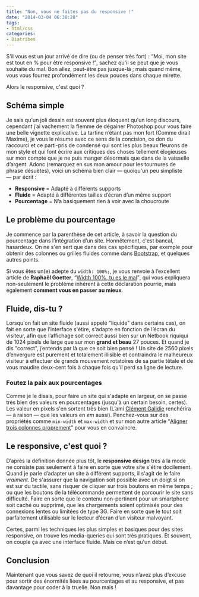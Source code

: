 ```yaml
---
title: "Non, vous ne faites pas du responsive !"
date: "2014-03-04 06:38:28"
tags:
- html/css
categories:
- Diatribes
---
```


S'il vous est un jour arrivé de dire (ou de penser très fort) : <q>Moi, mon site est tout en % pour être responsive !</q>, sachez qu'il se peut que je vous souhaite du mal. Bon allez, peut-être pas jusque-là ; mais quand même, vous vous fourrez profondément les deux pouces dans chaque mirette.

Alors le responsive, c'est quoi ?

<!--more-->

## Schéma simple

Je sais qu'un joli dessin est souvent plus éloquent qu'un long discours, cependant j’ai vachement la flemme de dégainer Photoshop pour vous faire une belle vignette explicative. La tartine n’étant pas mon fort (Comme dirait Maxime), je vous le résume avec ce sens de la concision, ce don du raccourci et ce parti-pris de condensé qui sont les plus beaux fleurons de mon style et qui font écrire aux critiques des choses tellement élogieuses sur mon compte que je ne puis manger désormais que dans de la vaisselle d’argent. Adonc (remarquez en sus mon amour pour les tournures de phrase désuètes), voici un schéma bien clair — quoiqu'un peu simpliste — par écrit :

*   **Responsive** = Adapté à différents supports
*   **Fluide** = Adapté à différentes tailles d’écran d’un même support
*   **Pourcentage** = N’a basiquement rien à voir avec la choucroute

## Le problème du pourcentage

Je commence par la parenthèse de cet article, à savoir la question du pourcentage dans l’intégration d’un site. Honnêtement, c'est bancal, hasardeux. On ne s'en sert que dans des cas spécifiques, par exemple pour obtenir des colonnes ou grilles fluides comme dans [Bootstrap](http://getbootstrap.com/ "Bootstrap 3"), et quelques autres points.

Si vous êtes un(e) adepte du `width: 100%;`, je vous renvoie à l’excellent article de **Raphaël Goetter**, <q>[Width 100%, tu es le mal](http://blog.goetter.fr/post/13556565063/width-100-tu-es-le-mal "La tête dans le flux !")</q>, qui vous expliquera non-seulement le problème inhérent à cette déclaration pourrie, mais également **comment vous en passer au mieux**.

## Fluide, dis-tu ?

Lorsqu'on fait un site fluide (aussi appelé "liquide" dans certains cas), on fait en sorte que l’interface s'étire, s'adapte en fonction de l’écran du visiteur, afin que l’affichage soit correct aussi bien sur un Netbook riquiqui de 1024 pixels de large que sur mon **grand et beau** 27 pouces. Et quand je dis "correct", j’entends par là que ce soit bien pensé ! Un site de 2560 pixels d’envergure est purement et totalement illisible et contraindra le malheureux visiteur à effectuer de grands mouvement rotatoires de sa partie têtale et de vous maudire deux-cent fois à chaque fois qu'il perd sa ligne de lecture.

### Foutez la paix aux pourcentages

Comme je le disais, pour faire un site qui s'adapte en largeur, on se passe très bien des valeurs en pourcentages (jusqu'à un certain besoin, certes). Les valeur en pixels s'en sortent très bien (L’ami [Clément Galidie](http://clement-galidie.fr/ "Clément Galidie") renchérira — à raison — que les valeurs en _em_ aussi). Penchez-vous sur des propriétés comme `min-width` et `max-width` et sur mon autre article <q>[Aligner trois colonnes proprement](http://www.emmanuelbeziat.com/blog/aligner-trois-colonnes-proprement/)</q> pour vous en convaincre.

## Le responsive, c'est quoi ?

D’après la définition donnée plus tôt, le **responsive design** très à la mode ne consiste pas seulement à faire en sorte que votre site s'étire docilement. Quand je parle d’adapter un site à différent supports, il s'agit de le faire _vraiment_. De s'assurer que la navigation soit possible avec un doigt si on est sur du tactile, sans risquer de cliquer sur trois boutons en même temps ; ou que les boutons de la télécommande permettent de parcourir le site sans difficulté. Faire en sorte que le contenu non-pertinent pour un smartphone soit caché ou supprimé, que les chargements soient optimisés pour des connexions lentes ou limitées de type 3G. Faire en sorte que le tout soit parfaitement utilisable sur le lecteur d’écran d’un visiteur malvoyant.

Certes, parmi les techniques les plus simples et basiques pour des sites responsive, on trouve les media-queries qui sont très pratiques. Et souvent, on couple ça avec une interface fluide. Mais ce n’est qu'un début.

## Conclusion

Maintenant que vous savez de quoi il retourne, vous n’avez plus d’excuse pour sortir des énormités liées au pourcentages et au responsive, et pas davantage pour coder à la truelle. Non mais !
